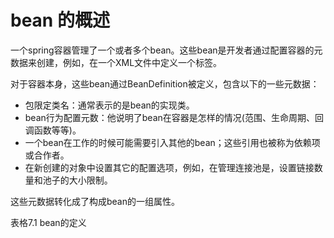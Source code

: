 # bean 的概述

一个spring容器管理了一个或者多个bean。这些bean是开发者通过配置容器的元数据来创建，例如，在一个XML文件中定义一个<bean/>标签。

对于容器本身，这些bean通过BeanDefinition被定义，包含以下的一些元数据：

* 包限定类名：通常表示的是bean的实现类。
* bean行为配置元数：他说明了bean在容器是怎样的情况(范围、生命周期、回调函数等等)。
* 一个bean在工作的时候可能需要引入其他的bean；这些引用也被称为依赖项或合作者。
* 在新创建的对象中设置其它的配置选项，例如，在管理连接池是，设置链接数量和池子的大小限制。

这些元数据转化成了构成bean的一组属性。

表格7.1 bean的定义


